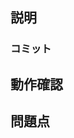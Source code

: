 ## 説明
<!-- 変更内容を記載してください -->

### コミット
<!-- 主要な commit とその変更内容を記載 -->

## 動作確認
<!-- 動作確認の内容を記載してください -->
<!-- 確認手順・結果など -->

## 問題点
<!-- 問題点があれば記載 -->

